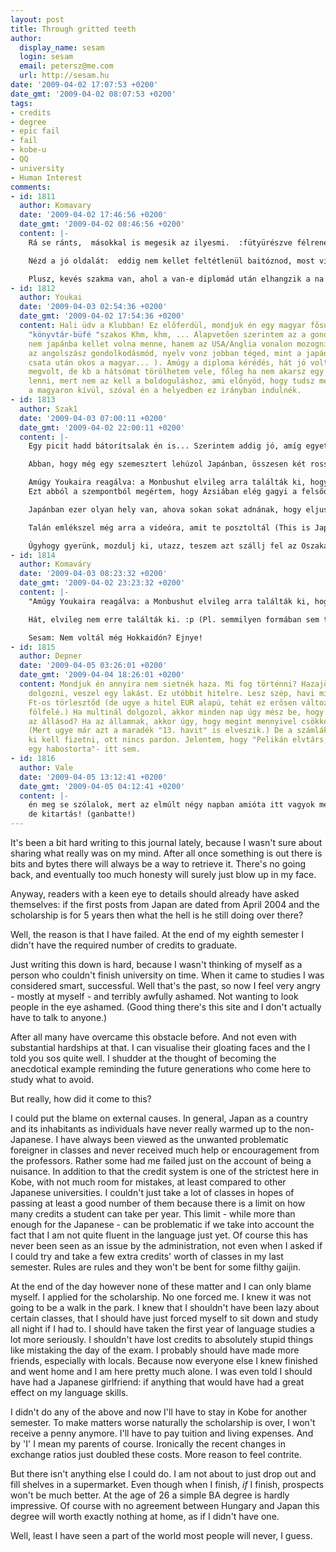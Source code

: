 ```yaml
---
layout: post
title: Through gritted teeth
author:
  display_name: sesam
  login: sesam
  email: petersz@me.com
  url: http://sesam.hu
date: '2009-04-02 17:07:53 +0200'
date_gmt: '2009-04-02 08:07:53 +0200'
tags:
- credits
- degree
- epic fail
- fail
- kobe-u
- QQ
- university
- Human Interest
comments:
- id: 1811
  author: Komavary
  date: '2009-04-02 17:46:56 +0200'
  date_gmt: '2009-04-02 08:46:56 +0200'
  content: |-
    Rá se ránts,  másokkal is megesik az ilyesmi.  :fütyürészve félrenéz:

    Nézd a jó oldalát:  eddig nem kellet feltétlenül baitóznod, most viszon lesz rá időd és indítékod is. Nagyon jó élményeket lehet szerezni. (Nem pont a polcpakolós fajtával.)

    Plusz, kevés szakma van, ahol a van-e diplomád után elhangzik a na és, milyen?
- id: 1812
  author: Youkai
  date: '2009-04-03 02:54:36 +0200'
  date_gmt: '2009-04-02 17:54:36 +0200'
  content: Hali üdv a Klubban! Ez előferdül, mondjuk én egy magyar fősulin voltak
    "könyvtár-büfé "szakos Khm, khm, ... Alapvetően szerintem az a gond, hogy neked
    nem japánba kellet volna menne, hanem az USA/Anglia vonalon mozogni , mert inkább
    az angolszász gondolkodásmód, nyelv vonz jobban téged, mint a japán (tudom, tudom,
    csata után okos a magyar... ). Amúgy a diploma kérédés, hát jó volt amikor végre
    megvolt, de kb a hátsómat törölhetem vele, főleg ha nem akarsz egy multinál officerat
    lenni, mert nem az kell a boldoguláshoz, ami előnyöd, hogy tudsz még 3 nyelvet
    a magyaron kívül, szóval én a helyedben ez irányban indulnék.
- id: 1813
  author: Szak1
  date: '2009-04-03 07:00:11 +0200'
  date_gmt: '2009-04-02 22:00:11 +0200'
  content: |-
    Egy picit hadd bátorítsalak én is... Szerintem addig jó, amíg egyetemista vagy. Utána nincs nyári szünet, nincs olyan, hogy reggel eleged van a világból is kihagyod az órát, satöbbi. Nekem ugyan összejött minden félévem (megbukni jövő héten fogok véges elemekből), viszont egy évet eleve vesztettem a francia projekt miatt, most meg egy másodikat az indonéz szakmai gyakorlattal. Aztán még szeretnék az életben egszer eljutni Ázsiába, tehát nincs kizárva egy szingapúri phd sem, de ha ezt a vonalat kihagyjuk, akkor is legkorábban 3 év múlva lehet diplomám - látod, vén csont leszek már én is, viszont pont ez a célom.

    Abban, hogy még egy szemesztert lehúzol Japánban, összesen két rossz dolog van: az egyik, hogy gondolom rosszul esik, hogy akikkel anno együtt kezdtél, már hazamentek, másrészt, hogy az ösztöndíj elfogyott. Utóbbin nem tudsz viszonylag könnyen segíteni? Nincsenek béndzsó, angolul tanulni akaró japán diákok, akik a birkatürelmedért cserébe egész jó órabért fizetnének?

    Amúgy Youkaira reagálva: a Monbushut elvileg arra találták ki, hogy utána ottmaradj Japánban, és adó/tudás formájában törleszd, amit az állam rád költött. Ha jól veszem ki, erről szó sincs, te minél hamarabb lépnél már le.
    Ezt abból a szempontból megértem, hogy Ázsiában elég gagyi a felsőoktatás, meg Kóbe amúgy sem egy izgalmas hely (meg én 8 órát sétáltam az utcáin anélkül, hogy egy szép embert vagy neadj'isten egy jó nőt láttam volna), viszont a blogodat olvasva régóta átjön némi Japán-ellenesség, vagy mondjuk úgy, hogy kirekesztés.

    Japánban ezer olyan hely van, ahova sokan sokat adnának, hogy eljussanak... ha jól tudom, még mindig nem voltál Hokkaidón vagy Kyúshun, sem hosszabban kirándulni a hegyekben. Tudom, hogy a honeymoon feeling hamar elmúlik, de én teljesen le voltam nyűgözve egy olyan helytől, ahol az erdő közepén es kis fából ácsolt onszen van, ahol mellesleg egy japán prof fürdik, aki már tanított Veszprémben.

    Talán emlékszel még arra a videóra, amit te posztoltál (This is Japan) - akkor azt írtad, hogy még azt hinnénk, hogy Japán egy király hely... ...én értem, hogy a benne élő emberekkel való napi érintkezés elég lehangoló, de az okos döntés az, hogy az utolsó percig kihasználod a hátralevő fél évet. Mert haza fogsz jönni, és rájössz, hogy Magyarország nem olyan rózsás 2009-ben.

    Úgyhogy gyerünk, mozdulj ki, utazz, teszem azt szállj fel az Oszaka-Szöul kompra, vagy menj el egy két hetes biciklitúrára, fényképezz és oszdd meg velünk. Utolsó 6 hónapod Ázsiában - sok sikert hozzá.
- id: 1814
  author: Komaváry
  date: '2009-04-03 08:23:32 +0200'
  date_gmt: '2009-04-02 23:23:32 +0200'
  content: |-
    "Amúgy Youkaira reagálva: a Monbushut elvileg arra találták ki, hogy utána ottmaradj Japánban, és adó/tudás formájában törleszd, amit az állam rád költött"

    Hát, elvileg nem erre találták ki. :p (Pl. semmilyen formában sem támogatják, hogy Japánban elhelyezkedj végzés után.)

    Sesam: Nem voltál még Hokkaidón? Ejnye!
- id: 1815
  author: Depner
  date: '2009-04-05 03:26:01 +0200'
  date_gmt: '2009-04-04 18:26:01 +0200'
  content: Mondjuk én annyira nem sietnék haza. Mi fog történni? Hazajössz, elmész
    dolgozni, veszel egy lakást. Ez utóbbit hitelre. Lesz szép, havi minimum 80.000
    Ft-os törlesztőd (de ugye a hitel EUR alapú, tehát ez erősen változhat - inkább
    fölfelé.) Ha multinál dolgozol, akkor minden nap úgy mész be, hogy megvan-e még
    az állásod? Ha az államnak, akkor úgy, hogy megint mennyivel csökkent a fizetésed?
    (Mert ugye már azt a maradék "13. havit" is elveszik.) De a számlákat ugyanúgy
    ki kell fizetni, ott nincs pardon. Jelentem, hogy "Pelikán elvtárs, az élet nem
    egy habostorta"- itt sem.
- id: 1816
  author: Vale
  date: '2009-04-05 13:12:41 +0200'
  date_gmt: '2009-04-05 04:12:41 +0200'
  content: |-
    én meg se szólalok, mert az elmúlt négy napban amióta itt vagyok még nem volt egy órám se, szóval nincs semmi tapasztalatom -- viszont én az utca emberét nem érzem egyáltalán kirekesztőnek, mindenki nagyon kedvesen igazít útba amikor gyatra (és gondolom piszok udvariatlan) japánsággal kérdezem meg, hol van ez meg az...
    de kitartás! (ganbatte!)
---
```


It's been a bit hard writing to this journal lately, because I wasn't sure about sharing what really was on my mind. After all once something is out there is bits and bytes there will always be a way to retrieve it. There's no going back, and eventually too much honesty will surely just blow up in my face.

Anyway, readers with a keen eye to details should already have asked themselves: if the first posts from Japan are dated from April 2004 and the scholarship is for 5 years then what the hell is he still doing over there?

Well, the reason is that I have failed. At the end of my eighth semester I didn't have the required number of credits to graduate.

Just writing this down is hard, because I wasn't thinking of myself as a person who couldn't finish university on time. When it came to studies I was considered smart, successful. Well that's the past, so now I feel very angry - mostly at myself - and terribly awfully ashamed. Not wanting to look people in the eye ashamed. (Good thing there's this site and I don't actually have to talk to anyone.)

After all many have overcame this obstacle before. And not even with substantial hardships at that. I can visualise their gloating faces and the I told you sos quite well. I shudder at the thought of becoming the anecdotical example reminding the future generations who come here to study what to avoid.

But really, how did it come to this?

I could put the blame on external causes. In general, Japan as a country and its inhabitants as individuals have never really warmed up to the non-Japanese. I have always been viewed as the unwanted problematic foreigner in classes and never received much help or encouragement from the professors. Rather some had me failed just on the account of being a nuisance. In addition to that the credit system is one of the strictest here in Kobe, with not much room for mistakes, at least compared to other Japanese universities. I couldn't just take a lot of classes in hopes of passing at least a good number of them because there is a limit on how many credits a student can take per year. This limit - while more than enough for the Japanese - can be problematic if we take into account the fact that I am not quite fluent in the language just yet. Of course this has never been seen as an issue by the administration, not even when I asked if I could try and take a few extra credits' worth of classes in my last semester. Rules are rules and they won't be bent for some filthy gaijin.

At the end of the day however none of these matter and I can only blame myself. I applied for the scholarship. No one forced me. I knew it was not going to be a walk in the park. I knew that I shouldn't have been lazy about certain classes, that I should have just forced myself to sit down and study all night if I had to. I should have taken the first year of language studies a lot more seriously. I shouldn't have lost credits to absolutely stupid things like mistaking the day of the exam. I probably should have made more friends, especially with locals. Because now everyone else I knew finished and went home and I am here pretty much alone. I was even told I should have had a Japanese girlfriend: if anything that would have had a great effect on my language skills.

I didn't do any of the above and now I'll have to stay in Kobe for another semester. To make matters worse naturally the scholarship is over, I won't receive a penny anymore. I'll have to pay tuition and living expenses. And by 'I' I mean my parents of course. Ironically the recent changes in exchange ratios just doubled these costs. More reason to feel contrite.

But there isn't anything else I could do. I am not about to just drop out and fill shelves in a supermarket. Even though when I finish, _if_ I finish, prospects won't be much better. At the age of 26 a simple BA degree is hardly impressive. Of course with no agreement between Hungary and Japan this degree will worth exactly nothing at home, as if I didn't have one.

Well, least I have seen a part of the world most people will never, I guess.
